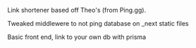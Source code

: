 Link shortener based off Theo's (from Ping.gg).

Tweaked middlewere to not ping database on \_next static files

Basic front end, link to your own db with prisma
